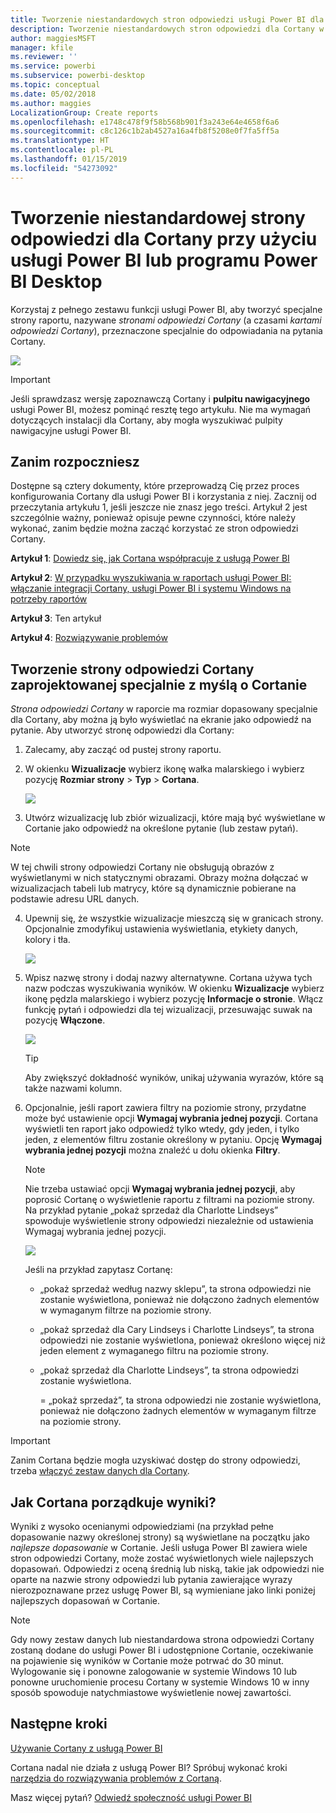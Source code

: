 ```yaml
---
title: Tworzenie niestandardowych stron odpowiedzi usługi Power BI dla Cortany
description: Tworzenie niestandardowych stron odpowiedzi dla Cortany w usłudze Power BI
author: maggiesMSFT
manager: kfile
ms.reviewer: ''
ms.service: powerbi
ms.subservice: powerbi-desktop
ms.topic: conceptual
ms.date: 05/02/2018
ms.author: maggies
LocalizationGroup: Create reports
ms.openlocfilehash: e1748c478f9f58b568b901f3a243e64e4658f6a6
ms.sourcegitcommit: c8c126c1b2ab4527a16a4fb8f5208e0f7fa5ff5a
ms.translationtype: HT
ms.contentlocale: pl-PL
ms.lasthandoff: 01/15/2019
ms.locfileid: "54273092"
---
```

# <a name="use-power-bi-service-or-power-bi-desktop-to-create-a-custom-answer-page-for-cortana"></a>Tworzenie niestandardowej strony odpowiedzi dla Cortany przy użyciu usługi Power BI lub programu Power BI Desktop
Korzystaj z pełnego zestawu funkcji usługi Power BI, aby tworzyć specjalne strony raportu, nazywane *stronami odpowiedzi Cortany* (a czasami *kartami odpowiedzi Cortany*), przeznaczone specjalnie do odpowiadania na pytania Cortany.

![](media/service-cortana-answer-cards/power-bi-cortana.png)

> [!IMPORTANT]
> Jeśli sprawdzasz wersję zapoznawczą Cortany i **pulpitu nawigacyjnego** usługi Power BI, możesz pominąć resztę tego artykułu. Nie ma wymagań dotyczących instalacji dla Cortany, aby mogła wyszukiwać pulpity nawigacyjne usługi Power BI.
> 
> 

## <a name="before-you-begin"></a>Zanim rozpoczniesz
Dostępne są cztery dokumenty, które przeprowadzą Cię przez proces konfigurowania Cortany dla usługi Power BI i korzystania z niej. Zacznij od przeczytania artykułu 1, jeśli jeszcze nie znasz jego treści. Artykuł 2 jest szczególnie ważny, ponieważ opisuje pewne czynności, które należy wykonać, zanim będzie można zacząć korzystać ze stron odpowiedzi Cortany.

**Artykuł 1**: [Dowiedz się, jak Cortana współpracuje z usługą Power BI](service-cortana-intro.md)

**Artykuł 2**: [W przypadku wyszukiwania w raportach usługi Power BI: włączanie integracji Cortany, usługi Power BI i systemu Windows na potrzeby raportów](service-cortana-enable.md)

**Artykuł 3**: Ten artykuł

**Artykuł 4**: [Rozwiązywanie problemów](service-cortana-troubleshoot.md)

## <a name="create-a-cortana-answer-page-designed-specifically-for-cortana"></a>Tworzenie strony odpowiedzi Cortany zaprojektowanej specjalnie z myślą o Cortanie
*Strona odpowiedzi Cortany* w raporcie ma rozmiar dopasowany specjalnie dla Cortany, aby można ją było wyświetlać na ekranie jako odpowiedź na pytanie. Aby utworzyć stronę odpowiedzi dla Cortany:

1. Zalecamy, aby zacząć od pustej strony raportu.
2. W okienku **Wizualizacje** wybierz ikonę wałka malarskiego i wybierz pozycję **Rozmiar strony** > **Typ** > **Cortana**.
   
    ![](media/service-cortana-answer-cards/pbi-cortana-page-size-new.png)
3. Utwórz wizualizację lub zbiór wizualizacji, które mają być wyświetlane w Cortanie jako odpowiedź na określone pytanie (lub zestaw pytań).

> [!NOTE]
> W tej chwili strony odpowiedzi Cortany nie obsługują obrazów z wyświetlanymi w nich statycznymi obrazami. Obrazy można dołączać w wizualizacjach tabeli lub matrycy, które są dynamicznie pobierane na podstawie adresu URL danych. 
> 
> 

4. Upewnij się, że wszystkie wizualizacje mieszczą się w granicach strony. Opcjonalnie zmodyfikuj ustawienia wyświetlania, etykiety danych, kolory i tła.  
   
    ![](media/service-cortana-answer-cards/pbi_cortana_modify-new.png)
5. Wpisz nazwę strony i dodaj nazwy alternatywne. Cortana używa tych nazw podczas wyszukiwania wyników. W okienku **Wizualizacje** wybierz ikonę pędzla malarskiego i wybierz pozycję **Informacje o stronie**. Włącz funkcję pytań i odpowiedzi dla tej wizualizacji, przesuwając suwak na pozycję **Włączone**.
   
    ![](media/service-cortana-answer-cards/pbi_cortana_names-newer.png)
   
   > [!TIP]
   > Aby zwiększyć dokładność wyników, unikaj używania wyrazów, które są także nazwami kolumn.
   > 
   > 
6. Opcjonalnie, jeśli raport zawiera filtry na poziomie strony, przydatne może być ustawienie opcji **Wymagaj wybrania jednej pozycji**. Cortana wyświetli ten raport jako odpowiedź tylko wtedy, gdy jeden, i tylko jeden, z elementów filtru zostanie określony w pytaniu. Opcję **Wymagaj wybrania jednej pozycji** można znaleźć u dołu okienka **Filtry**.
   
   > [!NOTE]
   > Nie trzeba ustawiać opcji **Wymagaj wybrania jednej pozycji**, aby poprosić Cortanę o wyświetlenie raportu z filtrami na poziomie strony. Na przykład pytanie „pokaż sprzedaż dla Charlotte Lindseys” spowoduje wyświetlenie strony odpowiedzi niezależnie od ustawienia Wymagaj wybrania jednej pozycji.
   > 
   > 
   
     ![](media/service-cortana-answer-cards/pbi-cortana-single-selection-new.png)
   
      Jeśli na przykład zapytasz Cortanę:
   
   * „pokaż sprzedaż według nazwy sklepu”, ta strona odpowiedzi nie zostanie wyświetlona, ponieważ nie dołączono żadnych elementów w wymaganym filtrze na poziomie strony.
   * „pokaż sprzedaż dla Cary Lindseys i Charlotte Lindseys”, ta strona odpowiedzi nie zostanie wyświetlona, ponieważ określono więcej niż jeden element z wymaganego filtru na poziomie strony.
   * „pokaż sprzedaż dla Charlotte Lindseys”, ta strona odpowiedzi zostanie wyświetlona.
     
     = „pokaż sprzedaż”, ta strona odpowiedzi nie zostanie wyświetlona, ponieważ nie dołączono żadnych elementów w wymaganym filtrze na poziomie strony.

> [!IMPORTANT]
> Zanim Cortana będzie mogła uzyskiwać dostęp do strony odpowiedzi, trzeba [włączyć zestaw danych dla Cortany](service-cortana-enable.md).
> 
> 

## <a name="how-does-cortana-order-the-results"></a>Jak Cortana porządkuje wyniki?
Wyniki z wysoko ocenianymi odpowiedziami (na przykład pełne dopasowanie nazwy określonej strony) są wyświetlane na początku jako *najlepsze dopasowanie* w Cortanie. Jeśli usługa Power BI zawiera wiele stron odpowiedzi Cortany, może zostać wyświetlonych wiele najlepszych dopasowań. Odpowiedzi z oceną średnią lub niską, takie jak odpowiedzi nie oparte na nazwie strony odpowiedzi lub pytania zawierające wyrazy nierozpoznawane przez usługę Power BI, są wymieniane jako linki poniżej najlepszych dopasowań w Cortanie.

> [!NOTE]
> Gdy nowy zestaw danych lub niestandardowa strona odpowiedzi Cortany zostaną dodane do usługi Power BI i udostępnione Cortanie, oczekiwanie na pojawienie się wyników w Cortanie może potrwać do 30 minut. Wylogowanie się i ponowne zalogowanie w systemie Windows 10 lub ponowne uruchomienie procesu Cortany w systemie Windows 10 w inny sposób spowoduje natychmiastowe wyświetlenie nowej zawartości.
> 
> 

## <a name="next-steps"></a>Następne kroki
[Używanie Cortany z usługą Power BI](service-cortana-intro.md)

Cortana nadal nie działa z usługą Power BI?  Spróbuj wykonać kroki [narzędzia do rozwiązywania problemów z Cortaną](service-cortana-troubleshoot.md).

Masz więcej pytań? [Odwiedź społeczność usługi Power BI](http://community.powerbi.com/)

